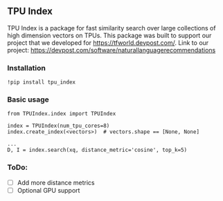 ## TPU Index

TPU Index is a package for fast similarity search over large collections of high dimension vectors on TPUs.
This package was built to support our project that we developed for https://tfworld.devpost.com/.
Link to our project: https://devpost.com/software/naturallanguagerecommendations


### Installation
`!pip install tpu_index`


### Basic usage
```
from TPUIndex.index import TPUIndex

index = TPUIndex(num_tpu_cores=8)
index.create_index(<vectors>)  # vectors.shape == [None, None]

...
D, I = index.search(xq, distance_metric='cosine', top_k=5)
```

### ToDo:
 - [ ] Add more distance metrics
 - [ ] Optional GPU support
